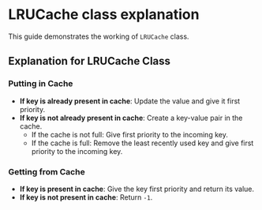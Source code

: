 # LRUCache class explanation

This guide demonstrates the working of `LRUCache` class.

## Explanation for LRUCache Class

### Putting in Cache

- **If key is already present in cache**: Update the value and give it first priority.
- **If key is not already present in cache**: Create a key-value pair in the cache.
    - If the cache is not full: Give first priority to the incoming key.
    - If the cache is full: Remove the least recently used key and give first priority to the incoming key.

### Getting from Cache

- **If key is present in cache**: Give the key first priority and return its value.
- **If key is not present in cache**: Return `-1`.
